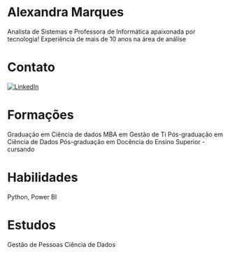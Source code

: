 
# Alexandra Marques

Analista de Sistemas e Professora de Informática apaixonada por tecnologia!
Experiência de mais de 10 anos na área de análise

# Contato
[![LinkedIn](https://img.shields.io/badge/-LinkedIn-000?style=for-the-badge&logo=linkedin&logoColor=30A3DC)](https://www.linkedin.com/in/alexandra-marques-26671838//)

# Formações
Graduação em Ciência de dados
MBA em Gestão de Ti
Pós-graduação em Ciência de Dados
Pós-graduação em Docência do Ensino Superior - cursando

# Habilidades
Python, Power BI

# Estudos
Gestão de Pessoas
Ciência de Dados
